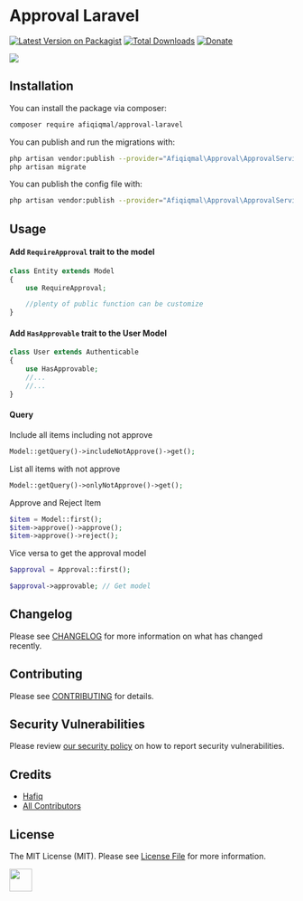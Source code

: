 # Approval Laravel

[![Latest Version on Packagist](https://img.shields.io/packagist/v/afiqiqmal/approval-laravel.svg?style=flat-square)](https://packagist.org/packages/afiqiqmal/approval-laravel)
[![Total Downloads](https://img.shields.io/packagist/dt/afiqiqmal/approval-laravel.svg?style=flat-square)](https://packagist.org/packages/afiqiqmal/approval-laravel)
[![Donate](https://img.shields.io/badge/Donate-PayPal-green.svg)](https://www.paypal.com/paypalme/mhi9388?locale.x=en_US)

![](https://banners.beyondco.de/Approval.png?theme=dark&packageManager=composer+require&packageName=afiqiqmal%2Fapproval-laravel&pattern=dominos&style=style_1&description=&md=1&showWatermark=0&fontSize=100px&images=https%3A%2F%2Flaravel.com%2Fimg%2Flogomark.min.svg)

## Installation

You can install the package via composer:

```bash
composer require afiqiqmal/approval-laravel
```

You can publish and run the migrations with:

```bash
php artisan vendor:publish --provider="Afiqiqmal\Approval\ApprovalServiceProvider" --tag="migrations"
php artisan migrate
```

You can publish the config file with:
```bash
php artisan vendor:publish --provider="Afiqiqmal\Approval\ApprovalServiceProvider" --tag="config"
```

## Usage

#### Add `RequireApproval` trait to the model

```php
class Entity extends Model
{
    use RequireApproval;

    //plenty of public function can be customize
}
```

#### Add `HasApprovable` trait to the User Model
```php
class User extends Authenticable
{
    use HasApprovable;
    //...
    //...
}
```

#### Query

Include all items including not approve

```php
Model::getQuery()->includeNotApprove()->get(); 
```

List all items with not approve

```php
Model::getQuery()->onlyNotApprove()->get(); 
```

Approve and Reject Item
```php
$item = Model::first();
$item->approve()->approve();
$item->approve()->reject();
```

Vice versa to get the approval model
```php
$approval = Approval::first();

$approval->approvable; // Get model

```


## Changelog

Please see [CHANGELOG](CHANGELOG.md) for more information on what has changed recently.

## Contributing

Please see [CONTRIBUTING](.github/CONTRIBUTING.md) for details.

## Security Vulnerabilities

Please review [our security policy](../../security/policy) on how to report security vulnerabilities.

## Credits

- [Hafiq](https://github.com/afiqiqmal)
- [All Contributors](../../contributors)

## License

The MIT License (MIT). Please see [License File](LICENSE.md) for more information.

<a href="https://www.paypal.com/paypalme/mhi9388?locale.x=en_US"><img src="https://i.imgur.com/Y2gqr2j.png" height="40"></a>  
